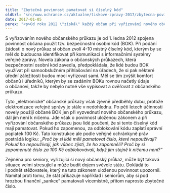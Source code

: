 ```yaml
---
title: "Zbytečná povinnost pamatovat si číselný kód"
oldUrl: "src/www.ochrance.cz/aktualne/tiskove-zpravy-2017/zbytecna-povinnost-pamatovat-si-ciselny-kod"
date: 2017-01-05
perex: "<p>Od roku 2012 \"získá\" každý občan při vyřizování nového občanského průkazu číselný kód, který si má zapamatovat. Když zapomene, za odblokování zaplatí správní poplatek 100 Kč. Kód ale k ničemu neslouží &ndash; elektronizace veřejné správy, kde by se používal, je totiž stále v nedohlednu.</p>"
---
```


<!-- imported from the old website -->

<p>S vyřizováním nového občanského průkazu je od 1. ledna 2012 spojena povinnost občana použít tzv. bezpečnostní osobní kód (BOK). Při podání žádosti o nový průkaz si občan zvolí 4-10 místný číselný kód, kterým by se měl do budoucna identifikovat při komunikaci s informačními systémy veřejné zprávy. Novela zákona o občanských průkazech, která bezpečnostní osobní kód zavedla, předpokládala, že lidé budou BOK využívat při samoobslužném přihlašování na úřadech, že si pak některé úřední záležitosti budou moci vyřizovat sami. Měl se tím zvýšit komfort občanů i úředníků, kterým by se zadáním BOKu rovnou načetly údaje o občanovi, takže by nebylo nutné vše vypisovat a ověřovat z občanského průkazu.</p> <p>Tyto „elektronické“ občanské průkazy však zjevně předběhly dobu, protože elektronizace veřejné správy je stále v nedohlednu. Po pěti letech účinnosti novely použijí občané BOK jen při vyzvednutí nového občanského průkazu, dál jim není k ničemu. Jde však o povinnost uloženou zákonem a při vyřizování občanského průkazu jsou lidé poučeni, že si tento číselný kód mají pamatovat. Pokud ho zapomenou, za odblokování kódu zaplatí správní poplatek 100 Kč. Tato konstrukce ale podle veřejné ochránkyně práv postrádá logiku: <i>„Proč by si lidé měli pamatovat číslo, které nepoužívají? Pokud ho nepoužívají, jak vůbec zjistí, že ho zapomněli? Proč by si zapomenuté číslo za 100 Kč odblokovávali, když jim stejně k ničemu není?“</i></p><p> Zejména pro seniory, vyřizující si nový občanský průkaz, může být taková situace velmi stresující a může budit dojem svévole státu. Dokládá to i podnět stěžovatele, který na tuto zákonem uloženou povinnost upozornil. Namítal proti tomu, že stát přikazuje například i seniorům, aby si pod hrozbou finanční „sankce“ pamatovali vícemístné, přitom naprosto zbytečné číslo.</p>
